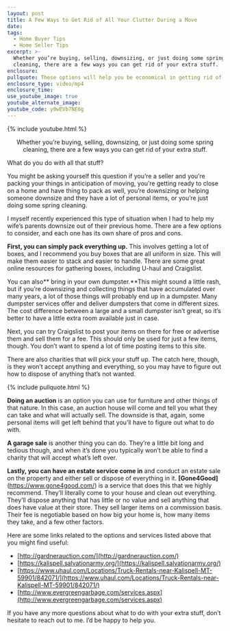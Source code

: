 ```yaml
---
layout: post
title: A Few Ways to Get Rid of All Your Clutter During a Move
date:
tags:
  - Home Buyer Tips
  - Home Seller Tips
excerpt: >-
  Whether you’re buying, selling, downsizing, or just doing some spring
  cleaning, there are a few ways you can get rid of your extra stuff.
enclosure:
pullquote: These options will help you be economical in getting rid of your extra stuff.
enclosure_type: video/mp4
enclosure_time:
use_youtube_image: true
youtube_alternate_image:
youtube_code: y0wEVb7NE6g
---
```


{% include youtube.html %}

<center>Whether you’re buying, selling, downsizing, or just doing some spring cleaning, there are a few ways you can get rid of your extra stuff.</center>

What do you do with all that stuff?

You might be asking yourself this question if you’re a seller and you’re packing your things in anticipation of moving, you’re getting ready to close on a home and have thing to pack as well, you’re downsizing or helping someone downsize and they have a lot of personal items, or you’re just doing some spring cleaning. &nbsp;

I myself recently experienced this type of situation when I had to help my wife’s parents downsize out of their previous home. There are a few options to consider, and each one has its own share of pros and cons.&nbsp;

**First, you can simply pack everything up.** This involves getting a lot of boxes, and I recommend you buy boxes that are all uniform in size. This will make them easier to stack and easier to handle. There are some great online resources for gathering boxes, including U-haul and Craigslist.&nbsp;

You can also** bring in your own dumpster.**This might sound a little rash, but if you’re downsizing and collecting things that have accumulated over many years, a lot of those things will probably end up in a dumpster. Many dumpster services offer and deliver dumpsters that come in different sizes. The cost difference between a large and a small dumpster isn’t great, so it’s better to have a little extra room available just in case.&nbsp;

Next, you can try Craigslist to post your items on there for free or advertise them and sell them for a fee. This should only be used for just a few items, though. You don’t want to spend a lot of time posting items to this site.&nbsp;

There are also charities that will pick your stuff up. The catch here, though, is they won’t accept anything and everything, so you may have to figure out how to dispose of anything that’s not wanted.

{% include pullquote.html %}

**Doing an auction** is an option you can use for furniture and other things of that nature. In this case, an auction house will come and tell you what they can take and what will actually sell. The downside is that, again, some personal items will get left behind that you’ll have to figure out what to do with.&nbsp;

**A garage sale** is another thing you can do. They’re a little bit long and tedious though, and when it’s done you typically won’t be able to find a charity that will accept what’s left over.&nbsp;

**Lastly, you can have an estate service come in** and conduct an estate sale on the property and either sell or dispose of everything in it. **[Gone4Good]**(https://www.gone4good.com/) is a service that does this that we highly recommend. They’ll literally come to your house and clean out everything. They’ll dispose anything that has little or no value and sell anything that does have value at their store. They sell larger items on a commission basis. Their fee is negotiable based on how big your home is, how many items they take, and a few other factors.&nbsp;

Here are some links related to the options and services listed above that you might find useful:

* [http://gardnerauction.com/](http://gardnerauction.com/)
* [https://kalispell.salvationarmy.org/](https://kalispell.salvationarmy.org/)
* [https://www.uhaul.com/Locations/Truck-Rentals-near-Kalispell-MT-59901/842071/](https://www.uhaul.com/Locations/Truck-Rentals-near-Kalispell-MT-59901/842071/)
* [http://www.evergreengarbage.com/services.aspx](http://www.evergreengarbage.com/services.aspx)

If you have any more questions about what to do with your extra stuff, don’t hesitate to reach out to me. I’d be happy to help you.<br>&nbsp;